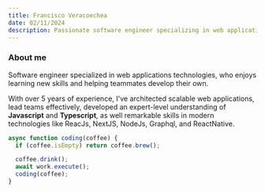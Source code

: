 ```yaml
---
title: Francisco Veracoechea
date: 02/11/2024
description: Passionate software engineer specializing in web applications technologies.
---
```


### About me

Software engineer specialized in web applications technologies, who enjoys learning new
skills and helping teammates develop their own.

With over 5 years of experience, I've architected scalable web applications, lead teams
effectively, developed an expert-level understanding of **Javascript** and **Typescript**,
as well remarkable skills in modern technologies like ReacJs, NextJS, NodeJs, Graphql, and
ReactNative.

```ts
async function coding(coffee) {
  if (coffee.isEmpty) return coffee.brew();

  coffee.drink();
  await work.execute();
  coding(coffee);
}
```
